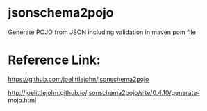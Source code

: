 # jsonschema2pojo
Generate POJO from JSON including validation in maven pom file

# Reference Link: 

https://github.com/joelittlejohn/jsonschema2pojo

http://joelittlejohn.github.io/jsonschema2pojo/site/0.4.10/generate-mojo.html




